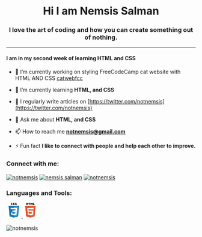 <h1 align="center">Hi I am Nemsis Salman</h1>
<h3 align="center">I love the art of coding and how you can create something out of nothing.</h3>
<hr>
<h4>I am in my second week of learning HTML and CSS</h4>

- 🔭 I’m currently working on styling FreeCodeCamp cat website with HTML AND CSS [catwebfcc](http://127.0.0.1:5500/catwebfcc.html)

- 🌱 I’m currently learning **HTML, and CSS**

- 📝 I regularly write articles on [https://twitter.com/notnemsis](https://twitter.com/notnemsis)

- 💬 Ask me about **HTML, and CSS**

- 📫 How to reach me **notnemsis@gmail.com**

- ⚡ Fun fact **I like to connect with people and help each other to improve.**

<h3 align="left">Connect with me:</h3>
<p align="left">
<a href="https://twitter.com/notnemsis" target="blank"><img align="center" src="https://raw.githubusercontent.com/rahuldkjain/github-profile-readme-generator/master/src/images/icons/Social/twitter.svg" alt="notnemsis" height="30" width="40" /></a>
<a href="https://linkedin.com/in/nemsis salman" target="blank"><img align="center" src="https://raw.githubusercontent.com/rahuldkjain/github-profile-readme-generator/master/src/images/icons/Social/linked-in-alt.svg" alt="nemsis salman" height="30" width="40" /></a>
<a href="https://instagram.com/notnemsis" target="blank"><img align="center" src="https://raw.githubusercontent.com/rahuldkjain/github-profile-readme-generator/master/src/images/icons/Social/instagram.svg" alt="notnemsis" height="30" width="40" /></a>
</p>

<h3 align="left">Languages and Tools:</h3>
<p align="left"> <a href="https://www.w3schools.com/css/" target="_blank" rel="noreferrer"> <img src="https://raw.githubusercontent.com/devicons/devicon/master/icons/css3/css3-original-wordmark.svg" alt="css3" width="40" height="40"/> </a> <a href="https://www.w3.org/html/" target="_blank" rel="noreferrer"> <img src="https://raw.githubusercontent.com/devicons/devicon/master/icons/html5/html5-original-wordmark.svg" alt="html5" width="40" height="40"/> </a> </p>

<p><img align="center" src="https://github-readme-stats.vercel.app/api/top-langs?username=notnemsis&show_icons=true&locale=en&layout=compact" alt="notnemsis" /></p>
